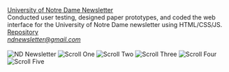 [University of Notre Dame Newsletter](https://ndnewsletter.github.io)<br>
Conducted user testing, designed paper prototypes, and coded the web interface for the University of Notre Dame newsletter using HTML/CSS/JS.<br>
[Repository](https://github.com/ndnewsletter/ndnewsletter.github.io)<br>
<i>ndnewsletter@gmail.com</i><br>
<br>
![ND Newsletter](https://i.imgur.com/3ccAvAT.jpg)
![Scroll One](https://i.imgur.com/2AGXYSk.jpg)
![Scroll Two](https://i.imgur.com/hf4jOl2.jpg)
![Scroll Three](https://i.imgur.com/dFxxWZm.jpg)
![Scroll Four](https://i.imgur.com/XLp5teq.jpg)
![Scroll Five](https://i.imgur.com/pQREwhu.jpg)
